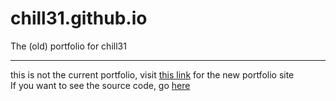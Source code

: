 # chill31.github.io
The (old) portfolio for chill31

---

this is not the current portfolio, visit <a href="https://chill31.vercel.app">this link</a> for the new portfolio site
<br>If you want to see the source code, go <a href="https://github.com/chill31/chill31-vercel-website">here</a>
